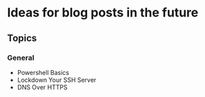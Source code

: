 # Ideas for blog posts in the future

## Topics

### General

- Powershell Basics
- Lockdown Your SSH Server
- DNS Over HTTPS

